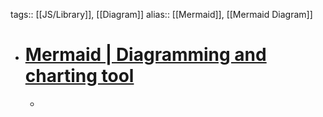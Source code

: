 tags:: [[JS/Library]], [[Diagram]]
alias:: [[Mermaid]], [[Mermaid Diagram]]

- # [Mermaid | Diagramming and charting tool](https://mermaid.js.org/)
	-